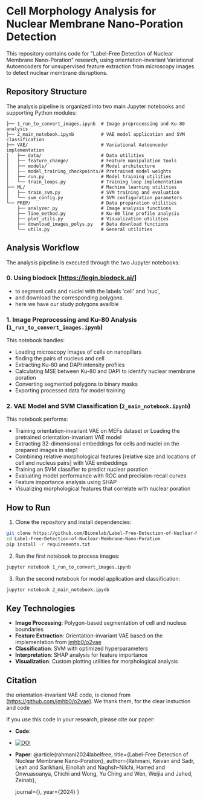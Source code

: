 # Cell Morphology Analysis for Nuclear Membrane Nano-Poration Detection

This repository contains code for "Label-Free Detection of Nuclear Membrane Nano-Poration" research, using orientation-invariant Variational Autoencoders for unsupervised feature extraction from microscopy images to detect nuclear membrane disruptions.

## Repository Structure

The analysis pipeline is organized into two main Jupyter notebooks and supporting Python modules:

```
├── 1_run_to_convert_images.ipynb  # Image preprocessing and Ku-80 analysis
├── 2_main_notebook.ipynb          # VAE model application and SVM classification
├── VAE/                           # Variational Autoencoder implementation
│   ├── data/                      # Data utilities
│   ├── feature_change/            # Feature manipulation tools
│   ├── models/                    # Model architecture
│   ├── model_training_checkpoints/# Pretrained model weights
│   ├── run.py                     # Model training utilities
│   └── train_loops.py             # Training loop implementation
├── ML/                            # Machine learning utilities
│   ├── train_svm.py               # SVM training and evaluation
│   └── svm_config.py              # SVM configuration parameters
└── PREP/                          # Data preparation utilities
    ├── analyzer.py                # Image analysis functions
    ├── line_method.py             # Ku-80 line profile analysis
    ├── plot_utils.py              # Visualization utilities
    ├── download_images_polys.py   # Data download functions
    └── utils.py                   # General utilities
```

## Analysis Workflow

The analysis pipeline is executed through the two Jupyter notebooks:
### 0. Using biodock [https://login.biodock.ai/] 

- to segment cells and nuclei with the labels 'cell' and 'nuc',
- and download the corresponding polygons.
- here we have our study polygons availble
  
### 1. Image Preprocessing and Ku-80 Analysis (`1_run_to_convert_images.ipynb`)

This notebook handles:
- Loading microscopy images of cells on nanopillars
- finding the pairs of nucleus and cell
- Extracting Ku-80 and DAPI intensity profiles
- Calculating MSE between Ku-80 and DAPI to identify nuclear membrane poration
- Converting segmented polygons to binary masks
- Exporting processed data for model training

### 2. VAE Model and SVM Classification (`2_main_notebook.ipynb`)

This notebook performs:
- Training orientation-invariant VAE on MEFs dataset or Loading the pretrained orientation-invariant VAE model
- Extracting 32-dimensional embeddings for cells and nuclei on the prepared images in step1
- Combining relative morphological features [relative size and locations of cell and nucleus pairs] with VAE embeddings
- Training an SVM classifier to predict nuclear poration
- Evaluating model performance with ROC and precision-recall curves
- Feature importance analysis using SHAP
- Visualizing morphological features that correlate with nuclear poration

## How to Run

1. Clone the repository and install dependencies:
```bash
git clone https://github.com/Bionelab/Label-Free-Detection-of-Nuclear-Membrane-Nano-Poration.git
cd Label-Free-Detection-of-Nuclear-Membrane-Nano-Poration
pip install -r requirements.txt
```

2. Run the first notebook to process images:
```bash
jupyter notebook 1_run_to_convert_images.ipynb
```

3. Run the second notebook for model application and classification:
```bash
jupyter notebook 2_main_notebook.ipynb
```

## Key Technologies

- **Image Processing**: Polygon-based segmentation of cell and nucleus boundaries
- **Feature Extraction**: Orientation-invariant VAE based on the implementation from [jmhb0/o2vae](https://github.com/jmhb0/o2vae)
- **Classification**: SVM with optimized hyperparameters
- **Interpretation**: SHAP analysis for feature importance
- **Visualization**: Custom plotting utilities for morphological analysis

## Citation
the orientation-invariant VAE code, is cloned from [https://github.com/jmhb0/o2vae]. We thank them, for the clear instuction and code

If you use this code in your research, please cite our paper:
- **Code**:
- [![DOI](https://zenodo.org/badge/794308177.svg)](https://doi.org/10.5281/zenodo.14196155)

- **Paper**:
@article{rahmani2024labelfree,
  title={Label-Free Detection of Nuclear Membrane Nano-Poration},
  author={Rahmani, Keivan and Sadr, Leah and Sarikhani, Einollah and Naghsh-Nilchi, Hamed and Onwuasoanya, Chichi and Wong, Yu Ching and Wen, Weijia and Jahed, Zeinab},



  journal={},
  year={2024}
}
```
